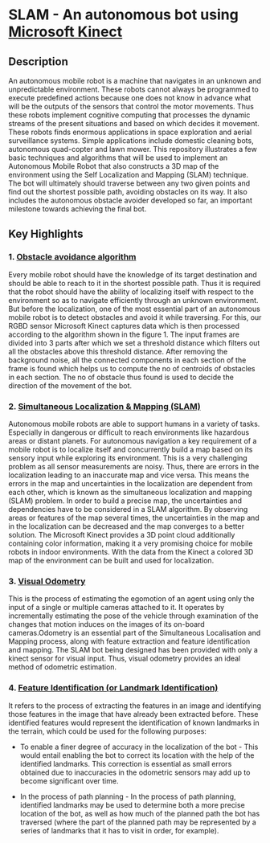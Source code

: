 # SLAM - An autonomous bot using [Microsoft Kinect](https://en.wikipedia.org/wiki/Kinect)


## Description
An autonomous mobile robot is a machine that navigates in an unknown and unpredictable environment. These robots cannot always be programmed to execute predefined actions because one does not know in advance what will be the outputs of the sensors that control the motor movements. Thus these robots implement cognitive computing that processes the dynamic streams of the present situations and based on which decides it movement. These robots finds enormous applications in space exploration and aerial surveillance systems. Simple applications include domestic cleaning bots, autonomous quad-copter and lawn mower. This repository illustrates a few basic techniques and algorithms that will be used to implement an Autonomous Mobile Robot that also constructs a 3D map of the environment using the Self Localization and Mapping (SLAM) technique. The bot will ultimately should traverse between any two given points and find out the shortest possible path, avoiding obstacles on its way. It also includes the autonomous obstacle avoider developed so far, an important milestone towards achieving the final bot.


## Key Highlights


###	1.	[Obstacle avoidance algorithm](https://en.wikipedia.org/wiki/Obstacle_avoidance)
Every mobile robot should have the knowledge of its target destination and should be able to reach to it in the shortest possible path. Thus it is required that the robot should have the ability of localizing itself with respect to the environment so as to navigate efficiently through an unknown environment. But before the localization, one of the most essential part of an autonomous mobile robot is to detect obstacles and avoid it while traversing. For this, our RGBD sensor Microsoft Kinect captures data which is then processed according to the algorithm shown in the figure 1. The input frames are divided into 3 parts after which we set a threshold distance which filters out all the obstacles above this threshold distance. After removing the background noise, all the connected components in each section of the frame is found which helps us to compute the no of centroids of obstacles in each section. The no of obstacle thus found is used to decide the direction of the movement of the bot.


###	2.	[Simultaneous Localization & Mapping (SLAM)](https://en.wikipedia.org/wiki/Simultaneous_localization_and_mapping)
Autonomous mobile robots are able to support humans in a variety of tasks. Especially in dangerous or difficult to reach environments like hazardous areas or distant planets. For autonomous navigation a key requirement of a mobile robot is to localize itself and concurrently build a map based on its sensory input while exploring its environment. This is a very challenging problem as all sensor measurements are noisy. Thus, there are errors in the localization leading to an inaccurate map and vice versa. This means the errors in the map and uncertainties in the localization are dependent from each other, which is known as the simultaneous localization and mapping (SLAM) problem. In order to build a precise map, the uncertainties and dependencies have to be considered in a SLAM algorithm. By observing areas or features of the map several times, the uncertainties in the map and in the localization can be decreased and the map converges to a better solution. The Microsoft Kinect provides a 3D point cloud additionally containing color information, making it a very promising choice for mobile robots in indoor environments. With the data from the Kinect a colored 3D map of the environment can be built and used for localization. 


###	3. 	[Visual Odometry](https://en.wikipedia.org/wiki/Visual_odometry)
This is the process of estimating the egomotion of an agent using only the input of a single or multiple cameras attached to it. It operates by incrementally estimating the pose of the vehicle through examination of the changes that motion induces on the images of its on-board cameras.Odometry is an essential part of the Simultaneous Localisation and Mapping process, along with feature extraction and feature identification and mapping. The SLAM bot being designed has been provided with only a kinect sensor for visual input. Thus, visual odometry provides an ideal method of odometric estimation. 


###	4.	[Feature Identification (or Landmark Identification)](https://en.wikipedia.org/wiki/Feature_detection_(computer_vision))

It refers to the process of extracting the features in an image and identifying those features in the image that have already been extracted before. These identified features would represent the identification of known landmarks in the terrain, which could be used for the following purposes:

-	To enable a finer degree of accuracy in the localization of the bot - This would entail enabling the bot to correct its location with the help of the identified landmarks. This correction is essential as small errors obtained due to inaccuracies in the odometric sensors may add up to become significant over time.

-	In the process of path planning - In the process of path planning, identified landmarks may be used to determine both a more precise location of the bot, as well as how much of the planned path the bot has traversed (where the part of the planned path may be represented by a series of landmarks that it has to visit in order, for example).
